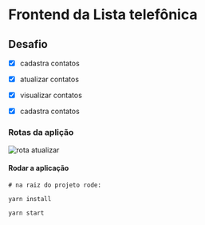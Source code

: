 # Frontend da Lista telefônica

## Desafio

- [x] cadastra contatos
- [x] atualizar contatos
- [x] visualizar contatos
- [x] cadastra contatos



### Rotas da aplição

![rota atualizar](https://github.com/Jardielson-s/ListaTelef-nica/blob/main/image/rotaAtualizar.png)



#### Rodar a aplicação

```
# na raiz do projeto rode:

yarn install

yarn start
```